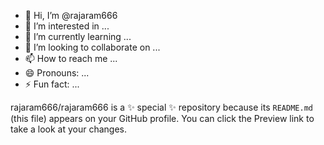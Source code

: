 - 👋 Hi, I’m @rajaram666
- 👀 I’m interested in ...
- 🌱 I’m currently learning ...
- 💞️ I’m looking to collaborate on ...
- 📫 How to reach me ...
- 😄 Pronouns: ...
- ⚡ Fun fact: ...


rajaram666/rajaram666 is a ✨ special ✨ repository because its `README.md` (this file) appears on your GitHub profile.
You can click the Preview link to take a look at your changes.

